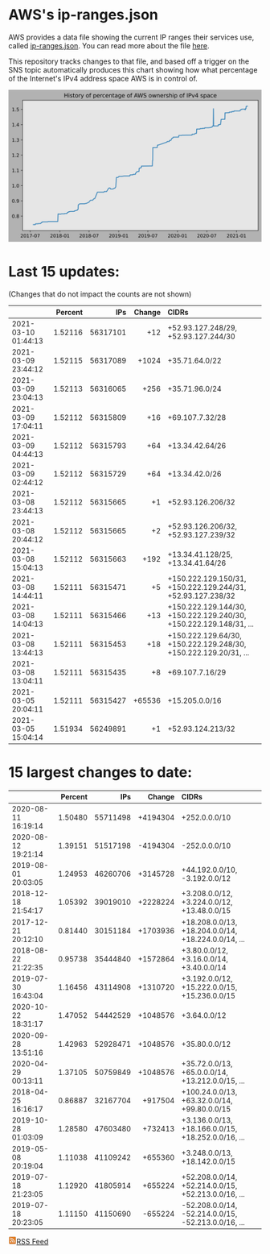 # AWS's ip-ranges.json

AWS provides a data file showing the current IP ranges their
services use, called [ip-ranges.json](https://ip-ranges.amazonaws.com/ip-ranges.json).  You 
can read more about the file [here](https://docs.aws.amazon.com/general/latest/gr/aws-ip-ranges.html).

This repository tracks changes to that file, and based off a trigger on the SNS topic 
automatically produces this chart showing how what percentage of the Internet's IPv4 
address space AWS is in control of.

![History of AWS](history_count.svg)

# Last 15 updates:

(Changes that do not impact the counts are not shown)

| | Percent | IPs | Change | CIDRs |
| :--- | ---: | ---: | ---: | :--- |
| 2021-03-10 01:44:13 | 1.52116 | 56317101 | +12 | +52.93.127.248/29, +52.93.127.244/30 |
| 2021-03-09 23:44:12 | 1.52115 | 56317089 | +1024 | +35.71.64.0/22 |
| 2021-03-09 23:04:13 | 1.52113 | 56316065 | +256 | +35.71.96.0/24 |
| 2021-03-09 17:04:11 | 1.52112 | 56315809 | +16 | +69.107.7.32/28 |
| 2021-03-09 04:44:13 | 1.52112 | 56315793 | +64 | +13.34.42.64/26 |
| 2021-03-09 02:44:12 | 1.52112 | 56315729 | +64 | +13.34.42.0/26 |
| 2021-03-08 23:44:13 | 1.52112 | 56315665 | +1 | +52.93.126.206/32 |
| 2021-03-08 20:44:12 | 1.52112 | 56315665 | +2 | +52.93.126.206/32, +52.93.127.239/32 |
| 2021-03-08 15:04:13 | 1.52112 | 56315663 | +192 | +13.34.41.128/25, +13.34.41.64/26 |
| 2021-03-08 14:44:11 | 1.52111 | 56315471 | +5 | +150.222.129.150/31, +150.222.129.244/31, +52.93.127.238/32 |
| 2021-03-08 14:04:13 | 1.52111 | 56315466 | +13 | +150.222.129.144/30, +150.222.129.240/30, +150.222.129.148/31, ... |
| 2021-03-08 13:44:13 | 1.52111 | 56315453 | +18 | +150.222.129.64/30, +150.222.129.248/30, +150.222.129.20/31, ... |
| 2021-03-08 13:04:11 | 1.52111 | 56315435 | +8 | +69.107.7.16/29 |
| 2021-03-05 20:04:11 | 1.52111 | 56315427 | +65536 | +15.205.0.0/16 |
| 2021-03-05 15:04:14 | 1.51934 | 56249891 | +1 | +52.93.124.213/32 |


# 15 largest changes to date:

| | Percent | IPs | Change | CIDRs |
| :--- | ---: | ---: | ---: | :--- |
| 2020-08-11 16:19:14 | 1.50480 | 55711498 | +4194304 | +252.0.0.0/10 |
| 2020-08-12 19:21:14 | 1.39151 | 51517198 | -4194304 | -252.0.0.0/10 |
| 2019-08-01 20:03:05 | 1.24953 | 46260706 | +3145728 | +44.192.0.0/10, -3.192.0.0/12 |
| 2018-12-18 21:54:17 | 1.05392 | 39019010 | +2228224 | +3.208.0.0/12, +3.224.0.0/12, +13.48.0.0/15 |
| 2017-12-21 20:12:10 | 0.81440 | 30151184 | +1703936 | +18.208.0.0/13, +18.204.0.0/14, +18.224.0.0/14, ... |
| 2018-08-22 21:22:35 | 0.95738 | 35444840 | +1572864 | +3.80.0.0/12, +3.16.0.0/14, +3.40.0.0/14 |
| 2019-07-30 16:43:04 | 1.16456 | 43114908 | +1310720 | +3.192.0.0/12, +15.222.0.0/15, +15.236.0.0/15 |
| 2020-10-22 18:31:17 | 1.47052 | 54442529 | +1048576 | +3.64.0.0/12 |
| 2020-09-28 13:51:16 | 1.42963 | 52928471 | +1048576 | +35.80.0.0/12 |
| 2020-04-29 00:13:11 | 1.37105 | 50759849 | +1048576 | +35.72.0.0/13, +65.0.0.0/14, +13.212.0.0/15, ... |
| 2018-04-25 16:16:17 | 0.86887 | 32167704 | +917504 | +100.24.0.0/13, +63.32.0.0/14, +99.80.0.0/15 |
| 2019-10-28 01:03:09 | 1.28580 | 47603480 | +732413 | +3.136.0.0/13, +18.166.0.0/15, +18.252.0.0/16, ... |
| 2019-05-08 20:19:04 | 1.11038 | 41109242 | +655360 | +3.248.0.0/13, +18.142.0.0/15 |
| 2019-07-18 21:23:05 | 1.12920 | 41805914 | +655224 | +52.208.0.0/14, +52.214.0.0/15, +52.213.0.0/16, ... |
| 2019-07-18 20:23:05 | 1.11150 | 41150690 | -655224 | -52.208.0.0/14, -52.214.0.0/15, -52.213.0.0/16, ... |


[![RSS Icon](rss-icon.png)RSS Feed](https://raw.githubusercontent.com/seligman/aws-ip-ranges/master/rss.xml)
